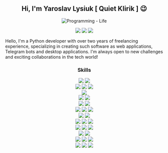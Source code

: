 <!-- markdownlint-disable MD033 MD041 -->
<p align="center">
  <h2 align="center">Hi, I'm Yaroslav Lysiuk [ Quiet Klirik ] 😉</h2>
</p>
<p align="center">
  <img src="https://readme-typing-svg.demolab.com?font=Fira+Code&pause=1000&center=true&width=435&lines=Python+Developer;Websites+Builder;Telegram+Bots+Constructor;Desktop+Apps+Programmer;Software+Engineer" alt="Programming - Life" />
</p>
<p align="center">
  <a href="https://www.linkedin.com/in/yaroslav-lysiuk/" alt="Logo" title="LinkedIn">
    <img src="https://img.shields.io/badge/-LinkedIn-0077B5?style=for-the-badge&logo=linkedin&logoColor=white"/></a>
  <a href="https://dou.ua/users/yaroslav-lysiuk/" alt="Logo" title="DOU">
    <img src="https://img.shields.io/badge/-DOU-333?style=for-the-badge"/></a>
  <a href="https://t.me/Quiet_Klirik" alt="Logo" title="Telegram">
    <img src="https://img.shields.io/badge/-Telegram-blue?style=for-the-badge&logo=telegram&logoColor=white"/></a>
</p>
<!-- markdownlint-enable MD033 -->

Hello, I'm a Python developer with over two years of freelancing experience, specializing in creating such software as web applications, Telegram bots and desktop applications. I'm always open to new challenges and exciting collaborations in the tech world!

<!-- markdownlint-disable MD033 -->
<p align="center">
  <h3 align="center">Skills</h3>
</p>
<p align="center">
  <img src="https://img.shields.io/badge/-OOP-0077B5?style=flat&logo=oop&logoColor=white"/> <img src="https://img.shields.io/badge/-Design_Patterns-0077B5?style=flat&logo=oop&logoColor=white"/>
  <br>
  <img src="https://img.shields.io/badge/-TDD-ADD8E6?style=flat"/> <img src="https://img.shields.io/badge/-SOLID-ADD8E6?style=flat"/> <img src="https://img.shields.io/badge/-DRY-ADD8E6?style=flat"/>
  <br>
  <img src="https://img.shields.io/badge/Python-3.7+-3776AB.svg?style=flat&logo=python&logoColor=white"/>
  <br>
  <img src="https://img.shields.io/badge/-Django-449d44?style=flat&logo=django&logoColor=white"/> <img src="https://img.shields.io/badge/-Django_REST-c20000?style=flat&logo=djangorest&logoColor=white"/>
  <br>
  <img src="https://img.shields.io/badge/-Django_ORM-449d44?style=flat&logo=django&logoColor=white"/> <img src="https://img.shields.io/badge/-Tortoise_ORM-ff6e42?style=flat&logo=turtle&logoColor=white"/>
  <br>
  <img src="https://img.shields.io/badge/-PostgreSQL-699eca?style=flat&logo=postgresql&logoColor=white"/> <img src="https://img.shields.io/badge/-SQLite-blue?style=flat&logo=sqlite&logoColor=white"/> <img src="https://img.shields.io/badge/-MySQL-3e6e93?style=flat&logo=mysql&logoColor=white"/>
  <br>
  <img src="https://img.shields.io/badge/-Redis-FF4438?style=flat&logo=redis&logoColor=white"/> <img src="https://img.shields.io/badge/-MongoDB-47A248?style=flat&logo=mongodb&logoColor=white"/>
  <br>
  <img src="https://img.shields.io/badge/-HTML-e34f26?style=flat&logo=HTML5&logoColor=white"/> <img src="https://img.shields.io/badge/-CSS-blue?style=flat&logo=CSS3&logoColor=white"/> <img src="https://img.shields.io/badge/-JavaScript-f7df1e?style=flat&logo=javascript&logoColor=white"/>
  <br>
  <img src="https://img.shields.io/badge/-PyTelegramBotAPI-26A5E4?style=flat&logo=telegram&logoColor=white"/> <img src="https://img.shields.io/badge/-Aiogram-2196f3?style=flat"/> <img src="https://img.shields.io/badge/-Pyrogram-ff8c00?style=flat"/>
  <br>
  <img src="https://img.shields.io/badge/-PyQt-41CD52?style=flat&logo=qt&logoColor=white"/> <img src="https://img.shields.io/badge/-PySide-yellow?style=flat"/>
  <br>
  <img src="https://img.shields.io/badge/-Agile_concepts-FEF250?style=flat"/> <img src="https://img.shields.io/badge/-Scrum-4e4bbd?style=flat"/> <img src="https://img.shields.io/badge/-Kanban-lightgreen?style=flat"/>
  <br>
  <img src="https://img.shields.io/badge/-Git\Github-F05032?style=flat&logo=git&logoColor=white"/> <img src="https://img.shields.io/badge/-Docker-2496ED?style=flat&logo=docker&logoColor=white"/> <img src="https://img.shields.io/badge/-Heroku-430098?style=flat&logo=heroku&logoColor=white"/>
  <br><br><br><br>
</p>
<!-- markdownlint-enable MD033 -->
